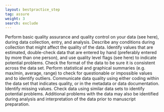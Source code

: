```yaml
---
layout: bestpractice_step
tag: assure
weight: 3
search: exclude
---
```


Perform basic quality assurance and quality control on your data (see here), during data collection, entry, and analysis. Describe any conditions during collection that might affect the quality of the data. Identify values that are estimated, double-check data that are entered by hand (preferably entered by more than one person), and use quality level flags (see here) to indicate potential problems. Check the format of the data to be sure it is consistent across the data set. Perform statistical and graphical summaries (e.g. max/min, average, range) to check for questionable or impossible values and to identify outliers. Communicate data quality using either coding within the data set that indicates quality, or in the metadata or data documentation. Identify missing values. Check data using similar data sets to identify potential problems. Additional problems with the data may also be identified during analysis and interpretation of the data prior to manuscript preparation.
